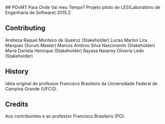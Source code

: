 <snippet>
## POvMT
Para Onde Vai meu Tempo?
Projeto piloto de LES(Laboratório de Engenharia de Software) 2015.2

## Contributing
Andreza Raquel Monteiro de Queiroz (Stakeholder)
Lucas Marlon Lira Marques (Scrum Master)
Marcos Antônio Silva Nascimento (Stakeholder)
Maria Daniela Henrique (Stakeholder)
Rayssa Naianny Oliveria Ledo (Stakeholder)

## History
Ideia original do professor Francisco Brasileiro da Universidade Federal de Campina Grande (UFCG).

## Credits
Aos contribuintes e ao professor Francisco Brasileiro (PO).
</snippet>

